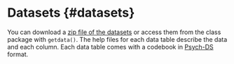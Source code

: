 # Datasets {#datasets}

You can download a [zip file of the datasets](data/data.zip) or access them from the class package with `getdata()`. The help files for each data table describe the data and each column. Each data table comes with a codebook in [Psych-DS](https://psych-ds.github.io/) format.



